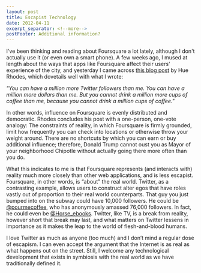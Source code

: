 ```yaml
---
layout: post
title: Escapist Technology
date: 2012-04-11
excerpt_separator: <!--more-->
postFooter: Additional information?
---
```


<p>I've been thinking and reading about Foursquare a lot lately, although I don't actually use it (or even own a smart phone). A few weeks ago, I mused at length about the ways that apps like Foursquare affect their users' experience of the city, and yesterday I came across <a href="http://www.huerhodes.com/hues-blog/2012/04/coffee.html">this blog post</a> by Hue Rhodes, which dovetails well with what I wrote:</p><p><em>"You can have a million more Twitter followers than me. You can have a million more dollars than me. But you cannot drink a million more cups of coffee than me, because you cannot drink a million cups of coffee."</em></p><p>In other words, influence on Foursquare is evenly distributed and democratic. Rhodes concludes his post with a one-person, one-vote analogy: The constraints of reality, in which Foursquare is firmly grounded, limit how frequently you can check into locations or otherwise throw your weight around. There are no shortcuts by which you can earn or buy additional influence; therefore, Donald Trump cannot oust you as Mayor of your neighborhood Chipotle without actually going there more often than you do.</p><p>What this indicates to me is that Foursquare represents (and interacts with) reality much more closely than other web applications, and is less escapist. Foursquare, in other words, is “about” the real world. Twitter, as a contrasting example, allows users to construct alter egos that have roles vastly out of proportion to their real world counterparts. That guy you just bumped into on the subway could have 10,000 followers. He could be <a href="https://twitter.com/#!/pourmecoffee">@pourmecoffee</a>, who has anonymously amassed 76,000 followers. In fact, he could even be <a href="https://twitter.com/#!/horse_ebooks">@Horse_ebooks</a>. Twitter, like TV, is a break from reality, however short that break may last, and what matters on Twitter lessens in importance as it makes the leap to the world of flesh-and-blood humans.</p><p>I love Twitter as much as anyone (too much) and I don’t mind a regular dose of escapism. I can even accept the argument that the Internet is as real as what happens out on the street. Still, I welcome any technological development that exists in symbiosis with the real world as we have traditionally defined it.</p>